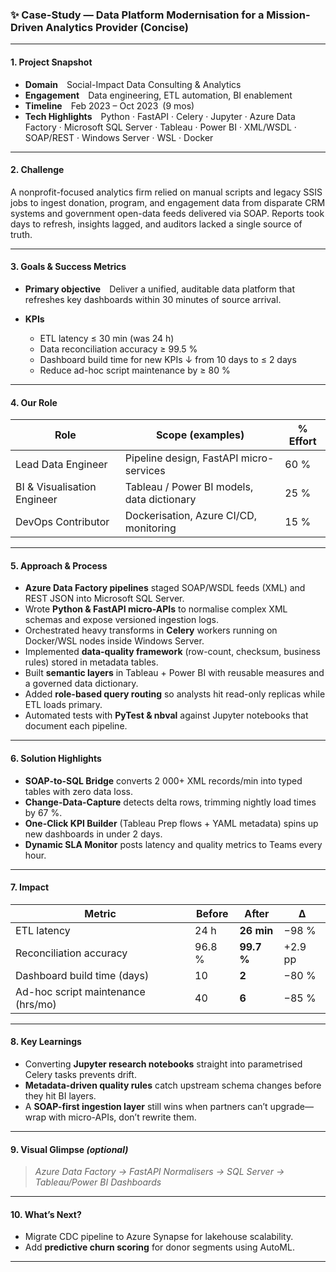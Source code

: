 ### ✨ Case-Study — Data Platform Modernisation for a Mission-Driven Analytics Provider (Concise)

---

#### 1. Project Snapshot

* **Domain**  Social-Impact Data Consulting & Analytics
* **Engagement**  Data engineering, ETL automation, BI enablement
* **Timeline**  Feb 2023 – Oct 2023 (9 mos)
* **Tech Highlights**  Python · FastAPI · Celery · Jupyter · Azure Data Factory · Microsoft SQL Server · Tableau · Power BI · XML/WSDL · SOAP/REST · Windows Server · WSL · Docker

---

#### 2. Challenge

A nonprofit-focused analytics firm relied on manual scripts and legacy SSIS jobs to ingest donation, program, and engagement data from disparate CRM systems and government open-data feeds delivered via SOAP. Reports took days to refresh, insights lagged, and auditors lacked a single source of truth.

---

#### 3. Goals & Success Metrics

* **Primary objective**  Deliver a unified, auditable data platform that refreshes key dashboards within 30 minutes of source arrival.
* **KPIs**

  * ETL latency ≤ 30 min (was 24 h)
  * Data reconciliation accuracy ≥ 99.5 %
  * Dashboard build time for new KPIs ↓ from 10 days to ≤ 2 days
  * Reduce ad-hoc script maintenance by ≥ 80 %

---

#### 4. Our Role

| Role                        | Scope (examples)                           | % Effort |
| --------------------------- | ------------------------------------------ | -------- |
| Lead Data Engineer          | Pipeline design, FastAPI micro-services    | 60 %     |
| BI & Visualisation Engineer | Tableau / Power BI models, data dictionary | 25 %     |
| DevOps Contributor          | Dockerisation, Azure CI/CD, monitoring     | 15 %     |

---

#### 5. Approach & Process

* **Azure Data Factory pipelines** staged SOAP/WSDL feeds (XML) and REST JSON into Microsoft SQL Server.
* Wrote **Python & FastAPI micro-APIs** to normalise complex XML schemas and expose versioned ingestion logs.
* Orchestrated heavy transforms in **Celery** workers running on Docker/WSL nodes inside Windows Server.
* Implemented **data-quality framework** (row-count, checksum, business rules) stored in metadata tables.
* Built **semantic layers** in Tableau + Power BI with reusable measures and a governed data dictionary.
* Added **role-based query routing** so analysts hit read-only replicas while ETL loads primary.
* Automated tests with **PyTest & nbval** against Jupyter notebooks that document each pipeline.

---

#### 6. Solution Highlights

* **SOAP-to-SQL Bridge** converts 2 000+ XML records/min into typed tables with zero data loss.
* **Change-Data-Capture** detects delta rows, trimming nightly load times by 67 %.
* **One-Click KPI Builder** (Tableau Prep flows + YAML metadata) spins up new dashboards in under 2 days.
* **Dynamic SLA Monitor** posts latency and quality metrics to Teams every hour.

---

#### 7. Impact

| Metric                             | Before | After      | Δ       |
| ---------------------------------- | ------ | ---------- | ------- |
| ETL latency                        | 24 h   | **26 min** | −98 %   |
| Reconciliation accuracy            | 96.8 % | **99.7 %** | +2.9 pp |
| Dashboard build time (days)        | 10     | **2**      | −80 %   |
| Ad-hoc script maintenance (hrs/mo) | 40     | **6**      | −85 %   |

---

#### 8. Key Learnings

* Converting **Jupyter research notebooks** straight into parametrised Celery tasks prevents drift.
* **Metadata-driven quality rules** catch upstream schema changes before they hit BI layers.
* A **SOAP-first ingestion layer** still wins when partners can’t upgrade—wrap with micro-APIs, don’t rewrite them.

---

#### 9. Visual Glimpse *(optional)*

> *Azure Data Factory → FastAPI Normalisers → SQL Server → Tableau/Power BI Dashboards*

---

#### 10. What’s Next?

* Migrate CDC pipeline to Azure Synapse for lakehouse scalability.
* Add **predictive churn scoring** for donor segments using AutoML.

---
